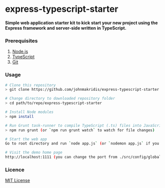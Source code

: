 # express-typescript-starter
**Simple web application starter kit to kick start your new project using the Express framework and server-side written in TypeScript.**


### Prerequisites

1. [Node.js](https://nodejs.org/)
2. [TypeScript](https://www.typescriptlang.org/)
3. [Git](https://git-scm.com/)

### Usage
```bash
# Clone this repository
> git clone https://github.com/johnmakridis/express-typescript-starter.git

# Change directory to downloaded repository folder
> cd path/to/repo/express-typescript-starter

# Install Node modules
> npm install

# Run Grunt task-runner to compile TypeScript (.ts) files into JavaScript (ES6)
> npm run grunt (or `npm run grunt watch` to watch for file changes)

# Start the web app
Go to root directory and run `node app.js` (or `nodemon app.js` if you are using Nodemon module) 

# Visit the demo home page
http://localhost:1111 (you can change the port from ./src/config/globals.ts)
```
### Licence
<a href="https://github.com/johnmakridis/express-typescript-starter/blob/master/LICENSE" target="_blank">MIT License</a>
